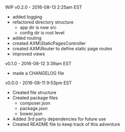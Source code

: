 WIP v0.2.0 - 2016-08-13 2:25am EST
* added logging
* refactored directory structure
    * app dir is now src
    * config dir is root level
* added routing
* created AXM\StaticPagesController
* created AXM\Router to define static page routes
* improved views

v0.1.0 - 2016-08-12 3:39am EST
* made a CHANGELOG file

v0.0.0 - 2016-08-11 9:53pm EST
* Created file structure
* Created package files
    * composer.json
    * package.json
    * bower.json
* Added 3rd party dependencies for future use
* Created README file to keep track of this adventure
